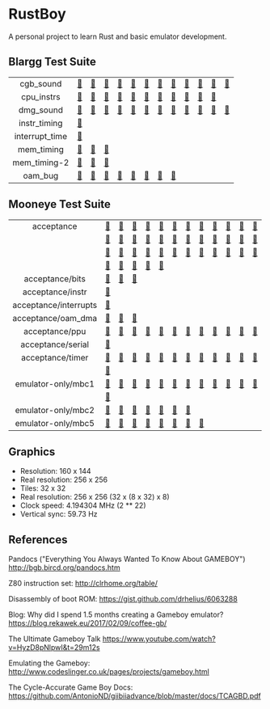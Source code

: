 # RustBoy

A personal project to learn Rust and basic emulator development.

## Blargg Test Suite

|       |       |       |       |       |       |       |       |       |       |       |       |       |
| :---: | :---: | :---: | :---: | :---: | :---: | :---: | :---: | :---: | :---: | :---: | :---: | :---: |
| cgb_sound | [:green_heart:](x "01-registers: PASS") | [:green_heart:](x "02-len ctr: PASS") | [:green_heart:](x "03-trigger: PASS") | [:green_heart:](x "04-sweep: PASS") | [:green_heart:](x "05-sweep details: PASS") | [:green_heart:](x "06-overflow on trigger: PASS") | [:green_heart:](x "07-len sweep period sync: PASS") | [:green_heart:](x "08-len ctr during power: PASS") | [:green_heart:](x "09-wave read while on: PASS") | [:green_heart:](x "10-wave trigger while on: PASS") | [:green_heart:](x "11-regs after power: PASS") | [:green_heart:](x "12-wave: PASS") |
| cpu_instrs | [:green_heart:](x "01-special: PASS") | [:green_heart:](x "02-interrupts: PASS") | [:green_heart:](x "03-op sp,hl: PASS") | [:green_heart:](x "04-op r,imm: PASS") | [:green_heart:](x "05-op rp: PASS") | [:green_heart:](x "06-ld r,r: PASS") | [:green_heart:](x "07-jr,jp,call,ret,rst: PASS") | [:green_heart:](x "08-misc instrs: PASS") | [:green_heart:](x "09-op r,r: PASS") | [:green_heart:](x "10-bit ops: PASS") | [:green_heart:](x "11-op a,(hl): PASS") |
| dmg_sound | [:green_heart:](x "01-registers: PASS") | [:green_heart:](x "02-len ctr: PASS") | [:green_heart:](x "03-trigger: PASS") | [:green_heart:](x "04-sweep: PASS") | [:green_heart:](x "05-sweep details: PASS") | [:green_heart:](x "06-overflow on trigger: PASS") | [:green_heart:](x "07-len sweep period sync: PASS") | [:green_heart:](x "08-len ctr during power: PASS") | [:green_heart:](x "09-wave read while on: PASS") | [:green_heart:](x "10-wave trigger while on: PASS") | [:green_heart:](x "11-regs after power: PASS") | [:green_heart:](x "12-wave write while on: PASS") |
| instr_timing | [:green_heart:](x "instr_timing: PASS") |
| interrupt_time | [🙅](x "interrupt_time: SKIPPED") |
| mem_timing | [:green_heart:](x "01-read_timing: PASS") | [:green_heart:](x "02-write_timing: PASS") | [:green_heart:](x "03-modify_timing: PASS") |
| mem_timing-2 | [:green_heart:](x "01-read_timing: PASS") | [:green_heart:](x "02-write_timing: PASS") | [:green_heart:](x "03-modify_timing: PASS") |
| oam_bug | [:red_circle:](x "1-lcd_sync: FAIL") | [:red_circle:](x "2-causes: FAIL") | [:green_heart:](x "3-non_causes: PASS") | [:red_circle:](x "4-scanline_timing: FAIL") | [:red_circle:](x "5-timing_bug: FAIL") | [:green_heart:](x "6-timing_no_bug: PASS") | [:red_circle:](x "7-timing_effect: FAIL") | [:red_circle:](x "8-instr_effect: FAIL") |


## Mooneye Test Suite

|       |       |       |       |       |       |       |       |       |       |       |       |       |
| :---: | :---: | :---: | :---: | :---: | :---: | :---: | :---: | :---: | :---: | :---: | :---: | :---: |
| acceptance | [:green_heart:](x "add_sp_e_timing: PASS") | [:red_circle:](x "boot_div-S: FAIL") | [:red_circle:](x "boot_div-dmg0: FAIL") | [:red_circle:](x "boot_div-dmgABCmgb: FAIL") | [:red_circle:](x "boot_div2-S: FAIL") | [:red_circle:](x "boot_hwio-S: FAIL") | [:red_circle:](x "boot_hwio-dmg0: FAIL") | [:red_circle:](x "boot_hwio-dmgABCmgb: FAIL") | [:red_circle:](x "boot_regs-dmg0: FAIL") | [:green_heart:](x "boot_regs-dmgABC: PASS") | [:red_circle:](x "boot_regs-mgb: FAIL") | [:red_circle:](x "boot_regs-sgb: FAIL") |
| | [:red_circle:](x "boot_regs-sgb2: FAIL") | [:green_heart:](x "call_cc_timing: PASS") | [:green_heart:](x "call_cc_timing2: PASS") | [:green_heart:](x "call_timing: PASS") | [:green_heart:](x "call_timing2: PASS") | [:red_circle:](x "di_timing-GS: FAIL") | [:green_heart:](x "div_timing: PASS") | [:red_circle:](x "ei_sequence: FAIL") | [:red_circle:](x "ei_timing: FAIL") | [:green_heart:](x "halt_ime0_ei: PASS") | [:red_circle:](x "halt_ime0_nointr_timing: FAIL") | [:green_heart:](x "halt_ime1_timing: PASS") |
| | [:red_circle:](x "halt_ime1_timing2-GS: FAIL") | [:red_circle:](x "if_ie_registers: FAIL") | [:red_circle:](x "intr_timing: FAIL") | [:green_heart:](x "jp_cc_timing: PASS") | [:green_heart:](x "jp_timing: PASS") | [:green_heart:](x "ld_hl_sp_e_timing: PASS") | [:green_heart:](x "oam_dma_restart: PASS") | [:green_heart:](x "oam_dma_start: PASS") | [:green_heart:](x "oam_dma_timing: PASS") | [:green_heart:](x "pop_timing: PASS") | [:green_heart:](x "push_timing: PASS") | [:red_circle:](x "rapid_di_ei: FAIL") |
| | [:green_heart:](x "ret_cc_timing: PASS") | [:green_heart:](x "ret_timing: PASS") | [:red_circle:](x "reti_intr_timing: FAIL") | [:green_heart:](x "reti_timing: PASS") | [:green_heart:](x "rst_timing: PASS") |
| acceptance/bits | [:green_heart:](x "mem_oam: PASS") | [:green_heart:](x "reg_f: PASS") | [:red_circle:](x "unused_hwio-GS: FAIL") |
| acceptance/instr | [:green_heart:](x "daa: PASS") |
| acceptance/interrupts | [:red_circle:](x "ie_push: FAIL") |
| acceptance/oam_dma | [:green_heart:](x "basic: PASS") | [:green_heart:](x "reg_read: PASS") | [:green_heart:](x "sources-GS: PASS") |
| acceptance/ppu | [:red_circle:](x "hblank_ly_scx_timing-GS: FAIL") | [🙅](x "intr_1_2_timing-GS: SKIPPED") | [:red_circle:](x "intr_2_0_timing: FAIL") | [:red_circle:](x "intr_2_mode0_timing: FAIL") | [:red_circle:](x "intr_2_mode0_timing_sprites: FAIL") | [:red_circle:](x "intr_2_mode3_timing: FAIL") | [:red_circle:](x "intr_2_oam_ok_timing: FAIL") | [:red_circle:](x "lcdon_timing-GS: FAIL") | [:red_circle:](x "lcdon_write_timing-GS: FAIL") | [:red_circle:](x "stat_irq_blocking: FAIL") | [:red_circle:](x "stat_lyc_onoff: FAIL") | [:red_circle:](x "vblank_stat_intr-GS: FAIL") |
| acceptance/serial | [:red_circle:](x "boot_sclk_align-dmgABCmgb: FAIL") |
| acceptance/timer | [:green_heart:](x "div_write: PASS") | [:red_circle:](x "rapid_toggle: FAIL") | [:green_heart:](x "tim00: PASS") | [:green_heart:](x "tim00_div_trigger: PASS") | [:green_heart:](x "tim01: PASS") | [:green_heart:](x "tim01_div_trigger: PASS") | [:green_heart:](x "tim10: PASS") | [:green_heart:](x "tim10_div_trigger: PASS") | [:green_heart:](x "tim11: PASS") | [:green_heart:](x "tim11_div_trigger: PASS") | [:red_circle:](x "tima_reload: FAIL") | [:red_circle:](x "tima_write_reloading: FAIL") |
| | [:red_circle:](x "tma_write_reloading: FAIL") |
| emulator-only/mbc1 | [:green_heart:](x "bits_bank1: PASS") | [:green_heart:](x "bits_bank2: PASS") | [:green_heart:](x "bits_mode: PASS") | [:green_heart:](x "bits_ramg: PASS") | [:green_heart:](x "multicart_rom_8Mb: PASS") | [:green_heart:](x "ram_256kb: PASS") | [:green_heart:](x "ram_64kb: PASS") | [:green_heart:](x "rom_16Mb: PASS") | [:green_heart:](x "rom_1Mb: PASS") | [:green_heart:](x "rom_2Mb: PASS") | [:green_heart:](x "rom_4Mb: PASS") | [:green_heart:](x "rom_512kb: PASS") |
| | [:green_heart:](x "rom_8Mb: PASS") |
| emulator-only/mbc2 | [:red_circle:](x "bits_ramg: FAIL") | [:green_heart:](x "bits_romb: PASS") | [:red_circle:](x "bits_unused: FAIL") | [:red_circle:](x "ram: FAIL") | [:green_heart:](x "rom_1Mb: PASS") | [:green_heart:](x "rom_2Mb: PASS") | [:green_heart:](x "rom_512kb: PASS") |
| emulator-only/mbc5 | [:green_heart:](x "rom_16Mb: PASS") | [:green_heart:](x "rom_1Mb: PASS") | [:green_heart:](x "rom_2Mb: PASS") | [:green_heart:](x "rom_32Mb: PASS") | [:green_heart:](x "rom_4Mb: PASS") | [:green_heart:](x "rom_512kb: PASS") | [:green_heart:](x "rom_64Mb: PASS") | [:green_heart:](x "rom_8Mb: PASS") |


## Graphics

- Resolution: 160 x 144
- Real resolution: 256 x 256
- Tiles: 32 x 32
- Real resolution: 256 x 256 (32 x (8 x 32) x 8)
- Clock speed: 4.194304 MHz (2 \*\* 22)
- Vertical sync: 59.73 Hz

## References

Pandocs ("Everything You Always Wanted To Know About GAMEBOY")
<http://bgb.bircd.org/pandocs.htm>

Z80 instruction set:
<http://clrhome.org/table/>

Disassembly of boot ROM:
<https://gist.github.com/drhelius/6063288>

Blog: Why did I spend 1.5 months creating a Gameboy emulator?
<https://blog.rekawek.eu/2017/02/09/coffee-gb/>

The Ultimate Gameboy Talk
<https://www.youtube.com/watch?v=HyzD8pNlpwI&t=29m12s>

Emulating the Gameboy:
<http://www.codeslinger.co.uk/pages/projects/gameboy.html>

The Cycle-Accurate Game Boy Docs:
<https://github.com/AntonioND/giibiiadvance/blob/master/docs/TCAGBD.pdf>
